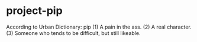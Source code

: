 # project-pip
According to Urban Dictionary:
pip
(1) A pain in the ass. 
(2) A real character. 
(3) Someone who tends to be difficult, but still likeable.
